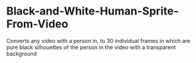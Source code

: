 # Black-and-White-Human-Sprite-From-Video
Converts any video with a person in, to 30 individual frames in which are pure black silhouettes of the person in the video with a transparent background
